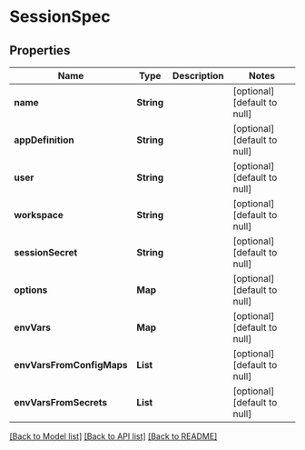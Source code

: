 # SessionSpec
## Properties

| Name | Type | Description | Notes |
|------------ | ------------- | ------------- | -------------|
| **name** | **String** |  | [optional] [default to null] |
| **appDefinition** | **String** |  | [optional] [default to null] |
| **user** | **String** |  | [optional] [default to null] |
| **workspace** | **String** |  | [optional] [default to null] |
| **sessionSecret** | **String** |  | [optional] [default to null] |
| **options** | **Map** |  | [optional] [default to null] |
| **envVars** | **Map** |  | [optional] [default to null] |
| **envVarsFromConfigMaps** | **List** |  | [optional] [default to null] |
| **envVarsFromSecrets** | **List** |  | [optional] [default to null] |

[[Back to Model list]](../README.md#documentation-for-models) [[Back to API list]](../README.md#documentation-for-api-endpoints) [[Back to README]](../README.md)

